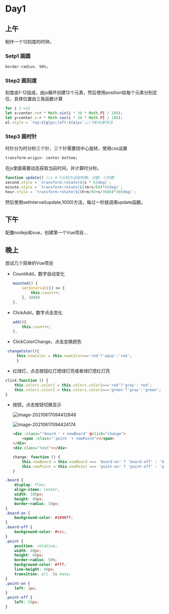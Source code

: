 # Day1 

## 上午

制作一个12刻度的时钟。

### Setp1 画圆

```css
border-radius: 50%;
```

### Step2 画刻度

刻度由1-12组成，由js循环创建12个元素，然后使用position给每个元素分别定位，具体位置由三角函数计算

```js
for i 1->12
let x=center.x+r * Math.sin(i * 30 * Math.PI / 180);
let y=center.x-r * Math.cos(i * 30 * Math.PI / 180);
el.style = `top:${y}px;left:${x}px`;//为ES6新写法
```

### Step3 画时针

时针分为时分秒三个针，三个针需要绕中心旋转，使用css设置

```css
transform-origin: center bottom;
```

在js里面需要动态获取当前时间，并计算时分秒。

```js
function update() //s m h分别为当前秒数、分数、小时数
second.style = `transform:rotate(${s * 6}deg)`;
minute.style = `transform:rotate(${(m+s/60)*6}deg)`;
hour.style = `transform:rotate(${(h+m/60+s/3600)*30}deg)`;
```

然后使用setInterval(update,1000)方法，每过一秒就调用update函数。

## 下午

配置nodejs和vue，创建第一个Vue项目...

## 晚上

尝试几个简单的Vue项目

- CountAdd，数字自动变化

  ```javascript
  mounted() {
      setInterval(() => {
          this.count++;
      }, 1000)
  },
  ```

- ClickAdd，数字点击变化

  ```javascript
  add(){
      this.count++;
  },
  ```

- ClickColorChange，点击变换颜色

```javascript
 changeColor(){
     this.nowColor = this.nowColor==='red'?'aqua':'red';
     }
```

- 红绿灯，点击按钮红灯熄绿灯亮或者绿灯熄红灯亮

```javascript
click:function () {
    this.colors.color1 = this.colors.color1==='red'?'gray':'red';
    this.colors.color2 = this.colors.color2==='green'?'gray':'green';
}
```

- 按钮，点击按钮切换显示

  ![image-20210617094412848](C:\Users\miko\AppData\Roaming\Typora\typora-user-images\image-20210617094412848.png)

  ![image-20210617094424174](C:\Users\miko\AppData\Roaming\Typora\typora-user-images\image-20210617094424174.png)

  ```html
  <div :class="'board ' + nowBoard" @click="change">
      <span :class="'point '+ nowPoint"></span>
  </div>
  <div class="test"></div>
  ```

  ```javascript
  change: function () {
      this.nowBoard = this.nowBoard === 'board-on' ? 'board-off' : 'board-on';
      this.nowPoint = this.nowPoint === 'point-on' ? 'point-off' : 'point-on';
  }
  ```

```css
.board {
    display: flex;
    align-items: center;
    width: 100px;
    height: 40px;
    border-radius: 30px;
}
.board-on {
    background-color: #1890ff;
}
.board-off {
    background-color: #ccc;
}
.point {
    position: relative;
    width: 40px;
    height: 40px;
    border-radius: 50%;
    background-color: #fff;
    line-height: 40px;
    transition: all .5s ease;
}
.point-on {
    left: 1px;
}
.point-off {
    left: 59px;
}
```